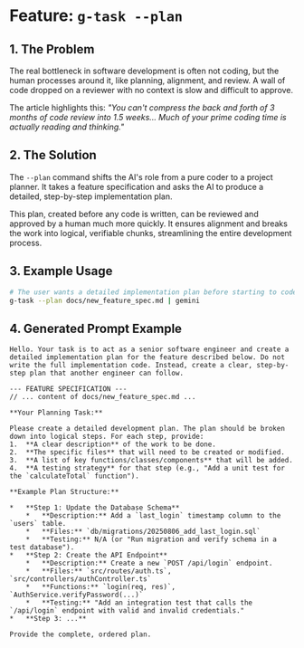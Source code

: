 # Feature: `g-task --plan`

## 1. The Problem

The real bottleneck in software development is often not coding, but the human processes around it, like planning, alignment, and review. A wall of code dropped on a reviewer with no context is slow and difficult to approve.

The article highlights this: *"You can't compress the back and forth of 3 months of code review into 1.5 weeks... Much of your prime coding time is actually reading and thinking."*

## 2. The Solution

The `--plan` command shifts the AI's role from a pure coder to a project planner. It takes a feature specification and asks the AI to produce a detailed, step-by-step implementation plan.

This plan, created before any code is written, can be reviewed and approved by a human much more quickly. It ensures alignment and breaks the work into logical, verifiable chunks, streamlining the entire development process.

## 3. Example Usage

```bash
# The user wants a detailed implementation plan before starting to code.
g-task --plan docs/new_feature_spec.md | gemini
```

## 4. Generated Prompt Example

```text
Hello. Your task is to act as a senior software engineer and create a detailed implementation plan for the feature described below. Do not write the full implementation code. Instead, create a clear, step-by-step plan that another engineer can follow.

--- FEATURE SPECIFICATION ---
// ... content of docs/new_feature_spec.md ...

**Your Planning Task:**

Please create a detailed development plan. The plan should be broken down into logical steps. For each step, provide:
1.  **A clear description** of the work to be done.
2.  **The specific files** that will need to be created or modified.
3.  **A list of key functions/classes/components** that will be added.
4.  **A testing strategy** for that step (e.g., "Add a unit test for the `calculateTotal` function").

**Example Plan Structure:**

*   **Step 1: Update the Database Schema**
    *   **Description:** Add a `last_login` timestamp column to the `users` table.
    *   **Files:** `db/migrations/20250806_add_last_login.sql`
    *   **Testing:** N/A (or "Run migration and verify schema in a test database").
*   **Step 2: Create the API Endpoint**
    *   **Description:** Create a new `POST /api/login` endpoint.
    *   **Files:** `src/routes/auth.ts`, `src/controllers/authController.ts`
    *   **Functions:** `login(req, res)`, `AuthService.verifyPassword(...)`
    *   **Testing:** "Add an integration test that calls the `/api/login` endpoint with valid and invalid credentials."
*   **Step 3: ...**

Provide the complete, ordered plan.
```

